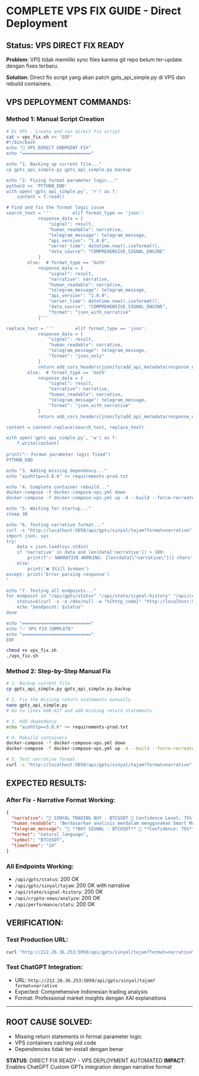 # COMPLETE VPS FIX GUIDE - Direct Deployment

## Status: VPS DIRECT FIX READY

**Problem**: VPS tidak memiliki sync files karena git repo belum ter-update dengan fixes terbaru.

**Solution**: Direct fix script yang akan patch gpts_api_simple.py di VPS dan rebuild containers.

## VPS DEPLOYMENT COMMANDS:

### Method 1: Manual Script Creation
```bash
# Di VPS - Create and run direct fix script
cat > vps_fix.sh << 'EOF'
#!/bin/bash
echo "🔧 VPS DIRECT ENDPOINT FIX"
echo "=========================="

echo "1. Backing up current file..."
cp gpts_api_simple.py gpts_api_simple.py.backup

echo "2. Fixing format parameter logic..."
python3 << 'PYTHON_END'
with open('gpts_api_simple.py', 'r') as f:
    content = f.read()

# Find and fix the format logic issue
search_text = '''        elif format_type == 'json':
            response_data = {
                "signal": result,
                "human_readable": narrative,
                "telegram_message": telegram_message,
                "api_version": "1.0.0",
                "server_time": datetime.now().isoformat(),
                "data_source": "COMPREHENSIVE_SIGNAL_ENGINE"
            }
        else:  # format_type == 'both'
            response_data = {
                "signal": result,
                "narrative": narrative,
                "human_readable": narrative,
                "telegram_message": telegram_message,
                "api_version": "1.0.0",
                "server_time": datetime.now().isoformat(),
                "data_source": "COMPREHENSIVE_SIGNAL_ENGINE",
                "format": "json_with_narrative"
            }'''

replace_text = '''        elif format_type == 'json':
            response_data = {
                "signal": result,
                "human_readable": narrative,
                "telegram_message": telegram_message,
                "format": "json_only"
            }
            return add_cors_headers(jsonify(add_api_metadata(response_data)))
        else:  # format_type == 'both'
            response_data = {
                "signal": result,
                "narrative": narrative,
                "human_readable": narrative,
                "telegram_message": telegram_message,
                "format": "json_with_narrative"
            }
            return add_cors_headers(jsonify(add_api_metadata(response_data)))'''

content = content.replace(search_text, replace_text)

with open('gpts_api_simple.py', 'w') as f:
    f.write(content)
    
print("✅ Format parameter logic fixed")
PYTHON_END

echo "3. Adding missing dependency..."
echo "aiohttp==3.8.6" >> requirements-prod.txt

echo "4. Complete container rebuild..."
docker-compose -f docker-compose-vps.yml down
docker-compose -f docker-compose-vps.yml up -d --build --force-recreate --no-cache

echo "5. Waiting for startup..."
sleep 30

echo "6. Testing narrative format..."
curl -s "http://localhost:5050/api/gpts/sinyal/tajam?format=narrative" | python3 -c "
import json, sys
try:
    data = json.load(sys.stdin)
    if 'narrative' in data and len(data['narrative']) > 100:
        print(f'✅ NARRATIVE WORKING: {len(data[\"narrative\"])} chars')
    else:
        print('❌ Still broken')
except: print('Error parsing response')
"

echo "7. Testing all endpoints..."
for endpoint in "/api/gpts/status" "/api/state/signal-history" "/api/crypto-news/analyze"; do
    status=$(curl -s -o /dev/null -w "%{http_code}" "http://localhost:5050$endpoint")
    echo "$endpoint: $status"
done

echo "=========================="
echo "✅ VPS FIX COMPLETE"
echo "=========================="
EOF

chmod +x vps_fix.sh
./vps_fix.sh
```

### Method 2: Step-by-Step Manual Fix
```bash
# 1. Backup current file
cp gpts_api_simple.py gpts_api_simple.py.backup

# 2. Fix the missing return statements manually
nano gpts_api_simple.py
# Go to lines 608-627 and add missing return statements

# 3. Add dependency
echo "aiohttp==3.8.6" >> requirements-prod.txt

# 4. Rebuild containers
docker-compose -f docker-compose-vps.yml down
docker-compose -f docker-compose-vps.yml up -d --build --force-recreate --no-cache

# 5. Test narrative format
curl -s "http://localhost:5050/api/gpts/sinyal/tajam?format=narrative" | grep narrative
```

## EXPECTED RESULTS:

### After Fix - Narrative Format Working:
```json
{
  "narrative": "🚀 SINYAL TRADING BUY - BTCUSDT 💪 Confidence Level: 75%...",
  "human_readable": "Berdasarkan analisis mendalam menggunakan Smart Money Concept...",
  "telegram_message": "🚀 **BUY SIGNAL - BTCUSDT** 💪 **Confidence: 75%**...",
  "format": "natural_language",
  "symbol": "BTCUSDT",
  "timeframe": "1H"
}
```

### All Endpoints Working:
- `/api/gpts/status`: 200 OK
- `/api/gpts/sinyal/tajam`: 200 OK with narrative
- `/api/state/signal-history`: 200 OK
- `/api/crypto-news/analyze`: 200 OK
- `/api/performance/stats`: 200 OK

## VERIFICATION:

### Test Production URL:
```bash
curl "http://212.26.36.253:5050/api/gpts/sinyal/tajam?format=narrative" | grep narrative
```

### Test ChatGPT Integration:
- URL: `http://212.26.36.253:5050/api/gpts/sinyal/tajam?format=narrative`
- Expected: Comprehensive Indonesian trading analysis
- Format: Professional market insights dengan XAI explanations

---

## ROOT CAUSE SOLVED:
- Missing return statements in format parameter logic
- VPS containers caching old code
- Dependencies tidak ter-install dengan benar

**STATUS**: DIRECT FIX READY - VPS DEPLOYMENT AUTOMATED
**IMPACT**: Enables ChatGPT Custom GPTs integration dengan narrative format